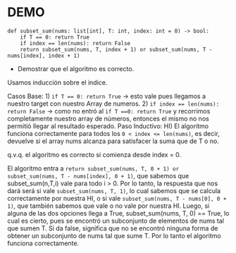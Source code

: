 # DEMO

```(Python)
def subset_sum(nums: list[int], T: int, index: int = 0) -> bool:
    if T == 0: return True
    if index == len(nums): return False
    return subset_sum(nums, T, index + 1) or subset_sum(nums, T - nums[index], index + 1)
```

- Demostrar que el algoritmo es correcto.

Usamos inducción sobre el indice.

Casos Base:
    1) `if T == 0: return True` -> esto vale pues llegamos a nuestro target con nuestro Array de numeros.
    2) `if index == len(nums): return False` -> como no entró al `if T ==0: return True` y recorrimos completamente nuestro array de números, entonces el mismo no nos permitió llegar al resultado esperado.
Paso Inductivo:
HI) El algoritmo funciona correctamente para todos los `0 < index <= len(nums)`, es decir, devuelve si el array nums alcanza para satisfacer la suma que de T o no.

q.v.q. el algoritmo es correcto si comienza desde index = 0.

El algoritmo entra a `return subset_sum(nums, T, 0 + 1) or subset_sum(nums, T - nums[index], 0 + 1)`, que sabemos que subset_sum(n,T,i) vale para todo i > 0. Por lo tanto, la respuesta que nos dará será si vale `subset_sum(nums, T, 1)`, lo cual sabemos que se calcula correctamente por nuestra HI, o si vale `subset_sum(nums, T - nums[0], 0 + 1)`, que también sabemos que vale o no vale por nuestra HI.
Luego, si alguna de las dos opciones llega a True, subset_sum(nums, T, 0) == True, lo cual es cierto, pues se encontró un subconjunto de elementos de nums tal que sumen T. Si da false, significa que no se encontró ninguna forma de obtener un subconjunto de nums tal que sume T.
Por lo tanto el algoritmo funciona correctamente.
